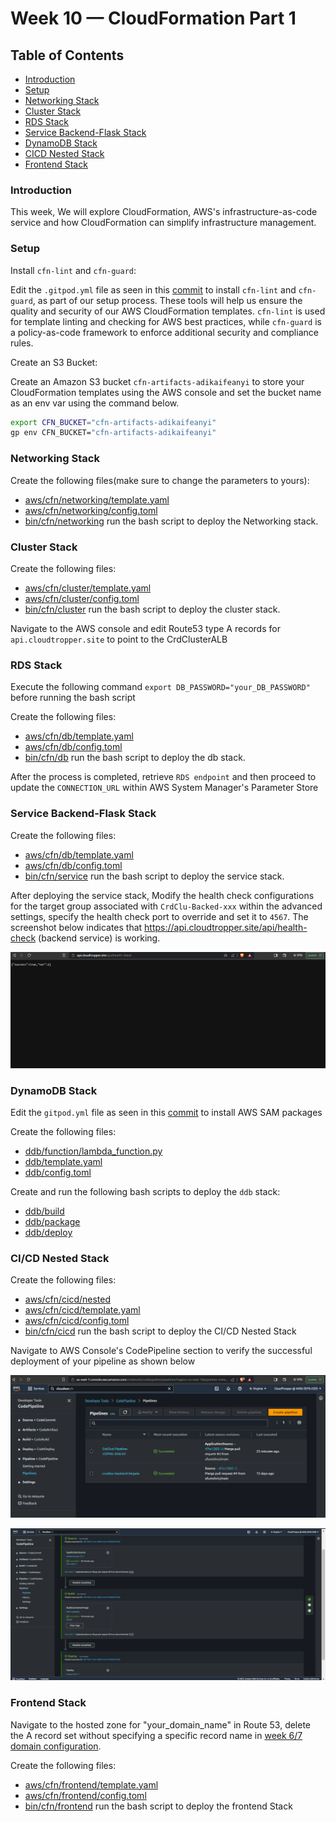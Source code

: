 # Week 10 — CloudFormation Part 1

## Table of Contents


- [Introduction](#introduction)
- [Setup](#setup)
- [Networking Stack](#networking-stack)
- [Cluster Stack](#cluster-stack)
- [RDS Stack](#rds-stack)
- [Service Backend-Flask Stack](service-backend-flask-stack)
- [DynamoDB Stack](#dynamodb-stack)
- [CICD Nested Stack](#cicd-nested-stack)
- [Frontend Stack](#frontend-stack)

### Introduction

This week, We will explore CloudFormation, AWS's infrastructure-as-code service and how CloudFormation can simplify infrastructure management.

### Setup

Install `cfn-lint` and `cfn-guard`:

Edit the `.gitpod.yml` file as seen in this [commit](https://github.com/afumchris/aws-bootcamp-cruddur-2023/commit/b8dbbf1703d1703a970bf5d907a0ea0160f4f3e7#diff-370a022e48cb18faf98122794ffc5ce775b2606b09a9d1f80b71333425ec078e) to install `cfn-lint` and `cfn-guard`, as part of our setup process. These tools will help us ensure the quality and security of our AWS CloudFormation templates. `cfn-lint` is used for template linting and checking for AWS best practices, while `cfn-guard` is a policy-as-code framework to enforce additional security and compliance rules.

Create an S3 Bucket:

Create an Amazon S3 bucket `cfn-artifacts-adikaifeanyi` to store your CloudFormation templates using the AWS console and set the bucket name as an env var using the command below.

```sh
export CFN_BUCKET="cfn-artifacts-adikaifeanyi"
gp env CFN_BUCKET="cfn-artifacts-adikaifeanyi"
```

### Networking Stack

Create the following files(make sure to change the parameters to yours):
  - [aws/cfn/networking/template.yaml](https://github.com/afumchris/aws-bootcamp-cruddur-2023/blob/main/aws/cfn/networking/template.yaml)
  - [aws/cfn/networking/config.toml](https://github.com/afumchris/aws-bootcamp-cruddur-2023/blob/main/aws/cfn/networking/config.toml)
  - [bin/cfn/networking](https://github.com/afumchris/aws-bootcamp-cruddur-2023/blob/main/bin/cfn/networking) run the bash script to deploy the Networking stack.

### Cluster Stack

Create the following files:
  - [aws/cfn/cluster/template.yaml](https://github.com/afumchris/aws-bootcamp-cruddur-2023/blob/main/aws/cfn/cluster/template.yaml)
  - [aws/cfn/cluster/config.toml](https://github.com/afumchris/aws-bootcamp-cruddur-2023/blob/main/aws/cfn/cluster/config.toml)
  - [bin/cfn/cluster](https://github.com/afumchris/aws-bootcamp-cruddur-2023/blob/main/bin/cfn/cluster) run the bash script to deploy the cluster stack.

Navigate to the AWS console and edit Route53 type A records for `api.cloudtropper.site` to point to the CrdClusterALB

### RDS Stack

Execute the following command `export DB_PASSWORD="your_DB_PASSWORD"` before running the bash script

Create the following files:
  - [aws/cfn/db/template.yaml](https://github.com/afumchris/aws-bootcamp-cruddur-2023/blob/main/aws/cfn/db/template.yaml)
  - [aws/cfn/db/config.toml](https://github.com/afumchris/aws-bootcamp-cruddur-2023/blob/main/aws/cfn/db/config.toml)
  - [bin/cfn/db](https://github.com/afumchris/aws-bootcamp-cruddur-2023/blob/main/bin/cfn/db) run the bash script to deploy the db stack.

After the process is completed, retrieve `RDS endpoint` and then proceed to update the `CONNECTION_URL` within AWS System Manager's Parameter Store

### Service Backend-Flask Stack

Create the following files:
  - [aws/cfn/db/template.yaml](https://github.com/afumchris/aws-bootcamp-cruddur-2023/blob/main/aws/cfn/service/config.toml)
  - [aws/cfn/db/config.toml](https://github.com/afumchris/aws-bootcamp-cruddur-2023/blob/main/aws/cfn/service/template.yaml)
  - [bin/cfn/service](https://github.com/afumchris/aws-bootcamp-cruddur-2023/blob/main/bin/cfn/service) run the bash script to deploy the service stack.

After deploying the service stack, Modify the health check configurations for the target group associated with `CrdClu-Backed-xxx` within the advanced settings, specify the health check port to override and set it to `4567`. The screenshot below indicates that https://api.cloudtropper.site/api/health-check (backend service) is working.

![](assets/backendflask-service-healthcheck-cfn.png)

### DynamoDB Stack

Edit the `gitpod.yml` file as seen in this [commit](https://github.com/afumchris/aws-bootcamp-cruddur-2023/commit/794b870a635090164d062f643f15bd9e3c7002ce#diff-370a022e48cb18faf98122794ffc5ce775b2606b09a9d1f80b71333425ec078e) to install AWS SAM packages

Create the following files:

  - [ddb/function/lambda_function.py](https://github.com/afumchris/aws-bootcamp-cruddur-2023/blob/main/ddb/function/lambda_function.py)
  - [ddb/template.yaml](https://github.com/afumchris/aws-bootcamp-cruddur-2023/blob/main/ddb/template.yaml)
  - [ddb/config.toml](https://github.com/afumchris/aws-bootcamp-cruddur-2023/blob/main/ddb/config.toml)

Create and run the following bash scripts to deploy the `ddb` stack:
  - [ddb/build](https://github.com/afumchris/aws-bootcamp-cruddur-2023/blob/main/ddb/build) 
  - [ddb/package](https://github.com/afumchris/aws-bootcamp-cruddur-2023/blob/main/ddb/package)
  - [ddb/deploy](https://github.com/afumchris/aws-bootcamp-cruddur-2023/blob/main/ddb/deploy)

### CI/CD Nested Stack

Create the following files:

  - [aws/cfn/cicd/nested](https://github.com/afumchris/aws-bootcamp-cruddur-2023/blob/main/aws/cfn/cicd/nested/codebuild.yaml)
  - [aws/cfn/cicd/template.yaml](https://github.com/afumchris/aws-bootcamp-cruddur-2023/blob/main/aws/cfn/cicd/template.yaml)
  - [aws/cfn/cicd/config.toml](https://github.com/afumchris/aws-bootcamp-cruddur-2023/blob/main/aws/cfn/cicd/config.toml)
  - [bin/cfn/cicd]([bin/cfn/cicd](https://github.com/afumchris/aws-bootcamp-cruddur-2023/blob/main/bin/cfn/cicd)) run the bash script to deploy the CI/CD Nested Stack

Navigate to AWS Console's CodePipeline section to verify the successful deployment of your pipeline as shown below

![](assets/cicd-nested-stack-success.png)

![](assets/cicd-nested-stack.png)

### Frontend Stack

Navigate to the hosted zone for "your_domain_name" in Route 53, delete the A record set without specifying a specific record name in [week 6/7 domain configuration](https://github.com/afumchris/aws-bootcamp-cruddur-2023/blob/main/journal/week6-7.md#custom-domain-configuration).

Create the following files:

  - [aws/cfn/frontend/template.yaml](https://github.com/afumchris/aws-bootcamp-cruddur-2023/blob/main/aws/cfn/frontend/template.yaml)
  - [aws/cfn/frontend/config.toml](https://github.com/afumchris/aws-bootcamp-cruddur-2023/blob/main/aws/cfn/frontend/config.toml)
  - [bin/cfn/frontend](https://github.com/afumchris/aws-bootcamp-cruddur-2023/blob/main/bin/cfn/frontend) run the bash script to deploy the frontend Stack


 





